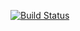 [![Build Status](https://travis-ci.com/suleimanovayev/telegram-bot.svg?branch=master)](https://travis-ci.com/suleimanovayev/telegram-bot)